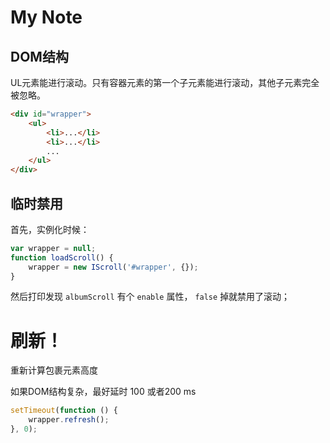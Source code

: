 # My Note

## DOM结构
UL元素能进行滚动。只有容器元素的第一个子元素能进行滚动，其他子元素完全被忽略。
```html
<div id="wrapper">
    <ul>
        <li>...</li>
        <li>...</li>
        ...
    </ul>
</div>
```




## 临时禁用
首先，实例化时候：
```javascript
var wrapper = null;
function loadScroll() {
    wrapper = new IScroll('#wrapper', {});
}
```
然后打印发现  `albumScroll` 有个 `enable` 属性， `false` 掉就禁用了滚动；


# 刷新！
重新计算包裹元素高度

如果DOM结构复杂，最好延时 100 或者200 ms
```javascript
setTimeout(function () {
    wrapper.refresh();
}, 0);
```
```